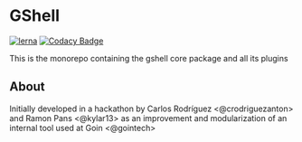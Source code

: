 # GShell

[![lerna](https://img.shields.io/badge/maintained%20with-lerna-cc00ff.svg)](https://lernajs.io/)
[![Codacy Badge](https://api.codacy.com/project/badge/Grade/23d13b02945b40819e195493421d1cba)](https://www.codacy.com/app/crodriguezanton/gshell?utm_source=github.com&amp;utm_medium=referral&amp;utm_content=crodriguezanton/gshell&amp;utm_campaign=Badge_Grade)

This is the monorepo containing the gshell core package and all its plugins

## About

Initially developed in a hackathon by Carlos Rodríguez <@crodriguezanton> and Ramon Pans <@kylar13> as an improvement
 and modularization of an internal tool used at Goin <@gointech>
